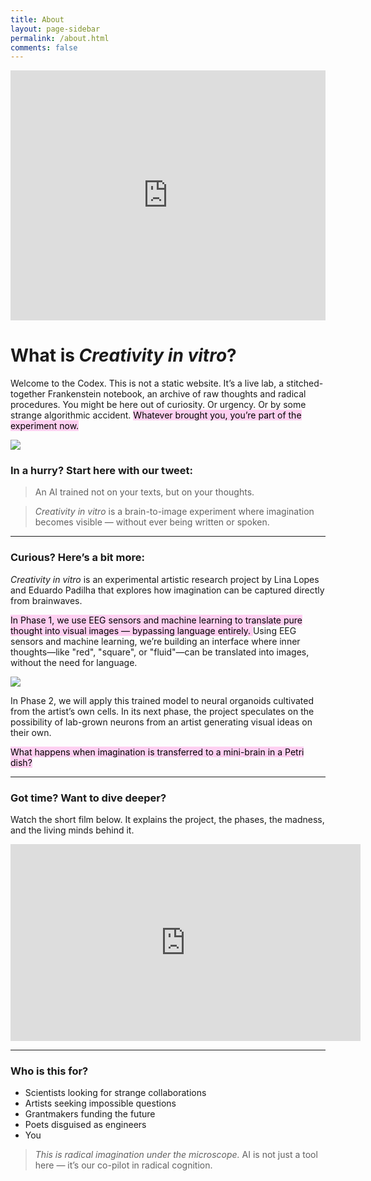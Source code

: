 ```yaml
---
title: About
layout: page-sidebar
permalink: /about.html
comments: false
---
```

<iframe src="https://docs.google.com/presentation/d/e/2PACX-1vTHiWhaPIw1kMhVl_53vNaXCAVaGXiDjyOu1_-R0tDs5Ouyow7W6vBR1OJ_chkfLsvGrbUNJHKvi9H7/pubembed?start=true&loop=true&delayms=3000" frameborder="0" width="100%" height="400" allowfullscreen="true" mozallowfullscreen="true" webkitallowfullscreen="true"></iframe>


# What is *Creativity in vitro*?

Welcome to the Codex. This is not a static website. It’s a live lab, a stitched-together Frankenstein notebook, an archive of raw thoughts and radical procedures.
You might be here out of curiosity. Or urgency. Or by some strange algorithmic accident.
<mark style="background: #FFB8EBA6;">Whatever brought you, you’re part of the experiment now.</mark>

![](https://lh3.googleusercontent.com/pw/AP1GczMiOahhZHHlgPaMUKlOV7ht2fooZWbOO4EPdDwi4LXJxg8nTeImhkEmV8atxzSmyFmv3rSq_ek9ryRKVcC13lHGqYZUbLTfab237GnIUNtXBnklTIbzpDKkfPKSa9b7qOxNgpLgQ0NVpRmGPayxIn_Q=w2798-h1534-s-no-gm?authuser=0)

### In a hurry? Start here with our tweet:

> An AI trained not on your texts, but on your thoughts.

> _Creativity in vitro_ is a brain-to-image experiment where imagination becomes visible — without ever being written or spoken.


---

### Curious? Here’s a bit more:
*Creativity in vitro* is an experimental artistic research project by Lina Lopes and Eduardo Padilha that explores how imagination can be captured directly from brainwaves.

<mark style="background: #FFB8EBA6;">In Phase 1, we use EEG sensors and machine learning to translate pure thought into visual images — bypassing language entirely. </mark> Using EEG sensors and machine learning, we’re building an interface where inner thoughts—like "red", "square", or "fluid"—can be translated into images, without the need for language.

![](https://lh3.googleusercontent.com/pw/AP1GczNCknMfHbdaXUpwjKcrWtnMzDZWVELUT0TPgmVn11HOcJ5VjQMkVKXtFrGpzm0Ol3VeKydZNnYKeIDBK5fzQE1t-sgyOFryfltwS_8CGIpV3VUAns6EQq7qdpB_t3gTqlF6w7sVnU20CkxtSJMfTDgb=w2798-h1534-s-no-gm?authuser=0)

In Phase 2, we will apply this trained model to neural organoids cultivated from the artist’s own cells. In its next phase, the project speculates on the possibility of lab-grown neurons from an artist generating visual ideas on their own.

<mark style="background: #FFB8EBA6;">What happens when imagination is transferred to a mini-brain in a Petri dish?</mark>

---

### Got time? Want to dive deeper?

Watch the short film below. It explains the project, the phases, the madness, and the living minds behind it.


<iframe width="560" height="315" src="https://www.youtube.com/embed/RK6dFN4q9DE" title="YouTube video player" frameborder="0" allow="accelerometer; autoplay; clipboard-write; encrypted-media; gyroscope; picture-in-picture" allowfullscreen></iframe>

---

### Who is this for?

- Scientists looking for strange collaborations
- Artists seeking impossible questions
- Grantmakers funding the future
- Poets disguised as engineers
- You




> *This is radical imagination under the microscope.*
> AI is not just a tool here — it’s our co-pilot in radical cognition.

